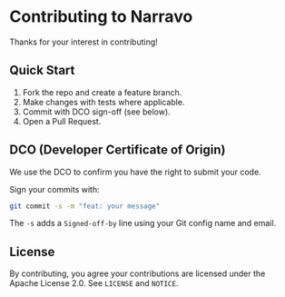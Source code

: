 <!-- SPDX-License-Identifier: Apache-2.0 -->
# Contributing to Narravo

Thanks for your interest in contributing!

## Quick Start
1. Fork the repo and create a feature branch.
2. Make changes with tests where applicable.
3. Commit with DCO sign-off (see below).
4. Open a Pull Request.

## DCO (Developer Certificate of Origin)
We use the DCO to confirm you have the right to submit your code.

Sign your commits with:

```bash
git commit -s -m "feat: your message"
```

The `-s` adds a `Signed-off-by` line using your Git config name and email.

## License
By contributing, you agree your contributions are licensed under the Apache License 2.0. See `LICENSE` and `NOTICE`.


